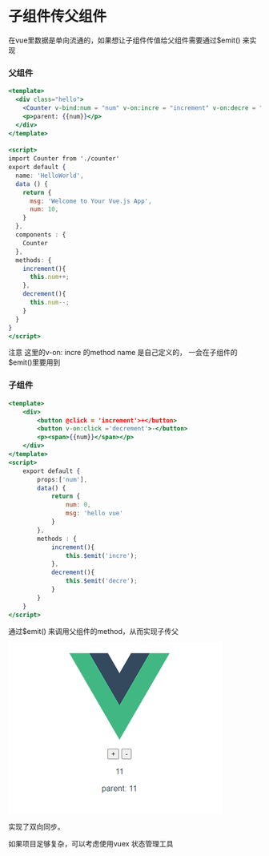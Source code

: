 # 子组件传父组件

在vue里数据是单向流通的，如果想让子组件传值给父组件需要通过$emit\(\) 来实现

### 父组件

```jsx
<template>
  <div class="hello">
    <Counter v-bind:num = "num" v-on:incre = "increment" v-on:decre = "decrement"></Counter>
    <p>parent: {{num}}</p>
  </div>
</template>

<script>
import Counter from './counter'
export default {
  name: 'HelloWorld',
  data () {
    return {
      msg: 'Welcome to Your Vue.js App',
      num: 10,
    }
  },
  components : {
    Counter
  },
  methods: {
    increment(){
      this.num++;
    },
    decrement(){
      this.num--;
    }
  }
}
</script>
```

注意 这里的v-on: incre 的method name 是自己定义的， 一会在子组件的$emit\(\)里要用到

### 子组件

```jsx
<template>
    <div>
        <button @click = 'increment'>+</button>
        <button v-on:click ='decrement'>-</button>
        <p><span>{{num}}</span></p>
    </div>
</template>
<script>
    export default {
        props:['num'],
        data() {
            return {
                num: 0,
                msg: 'hello vue'
            }
        },
        methods : {
            increment(){
                this.$emit('incre');
            },
            decrement(){
                this.$emit('decre');
            }
        }
    }
</script>
```

通过$emit\(\) 来调用父组件的method，从而实现子传父

![](../.gitbook/assets/image%20%2863%29.png)

实现了双向同步。

如果项目足够复杂，可以考虑使用vuex 状态管理工具

